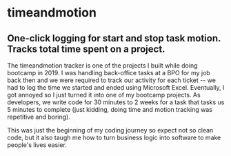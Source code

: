# timeandmotion

## One-click logging for start and stop task motion. Tracks total time spent on a project.

The timeandmotion tracker is one of the projects I built while doing bootcamp in 2019. I was handling back-office tasks at a BPO for my job back then and we were required to track our activity for each ticket -- we had to log the time we started and ended using Microsoft Excel. Eventually, I got annoyed so I just turned it into one of my bootcamp projects. As developers, we write code for 30 minutes to 2 weeks for a task that tasks us 5 minutes to complete (just kidding, doing time and motion tracking was repetitive and boring). 

This was just the beginning of my coding journey so expect not so clean code, but it also taugh me how to turn business logic into software to make people's lives easier. 
